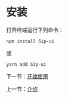 # 安装

打开终端运行下列命令：

```
npm install Sip-ui
```

或

```
yarn add Sip-ui
```

下一节：[开始使用](#/doc/get-started)

上一节：[介绍](#/doc/intro)